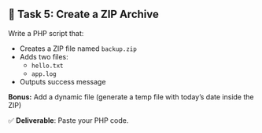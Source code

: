 ## 🧩 Task 5: Create a ZIP Archive

Write a PHP script that:
- Creates a ZIP file named `backup.zip`  
- Adds two files:
  - `hello.txt`  
  - `app.log`  
- Outputs success message  

**Bonus:** Add a dynamic file (generate a temp file with today’s date inside the ZIP)

✅ **Deliverable**: Paste your PHP code.